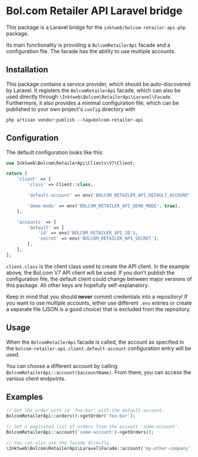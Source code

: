# Bol.com Retailer API Laravel bridge

This package is a Laravel bridge for the `inktweb/bolcom-retailer-api-php` package.

Its main functionality is providing a `BolcomRetailerApi` facade and a configuration file.
The facade has the ability to use multiple accounts.

## Installation

This package contains a service provider, which should be auto-discovered by Laravel. It
registers the `BolcomRetailerApi` facade, which can also be used directly through
`\Inktweb\Bolcom\RetailerApi\Laravel\Facade`. Furthermore, it also provides a minimal
configuration file, which can be published to your own project's `config` directory with

```shell
php artisan vendor:publish --tag=bolcom-retailer-api
```

## Configuration

The default configuration looks like this:

```php
use Inktweb\Bolcom\RetailerApi\Clients\V7\Client;

return [
    'client' => [
        'class' => Client::class,

        'default-account' => env('BOLCOM_RETAILER_API_DEFAULT_ACCOUNT', 'default'),

        'demo-mode' => env('BOLCOM_RETAILER_API_DEMO_MODE', true),
    ],

    'accounts' => [
        'default' => [
            'id' => env('BOLCOM_RETAILER_API_ID'),
            'secret' => env('BOLCOM_RETAILER_API_SECRET'),
        ],
    ],
];
```

`client.class` is the client class used to create the API client. In the example
above, the Bol.com V7 API client will be used. If you don't publish the configuration file,
the default client could change between major versions of this package. All other keys are
hopefully self-explanatory.

Keep in mind that you should **never** commit credentials into a repository! If you want to use
multiple accounts, either use different `.env` entries or create a separate file (JSON is a good
choice) that is excluded from the repository.

## Usage

When the `BolcomRetailerApi` facade is called, the account as specified in the
`bolcom-retailer-api.client.default-account` configuration entry will be used.

You can choose a different account by calling `BolcomRetailerApi::account($accountName)`.
From there, you can access the various client endpoints.

## Examples

```php
// Get the order with id 'foo-bar' with the default account.
BolcomRetailerApi::orders()->getOrder('foo-bar');

// Get a paginated list of orders from the account 'some-account'.
BolcomRetailerApi::account('some-account')->getOrders();

// You can also use the facade directly.
\Inktweb\Bolcom\RetailerApi\Laravel\Facade::account('my-other-company')->getOrders();
```
